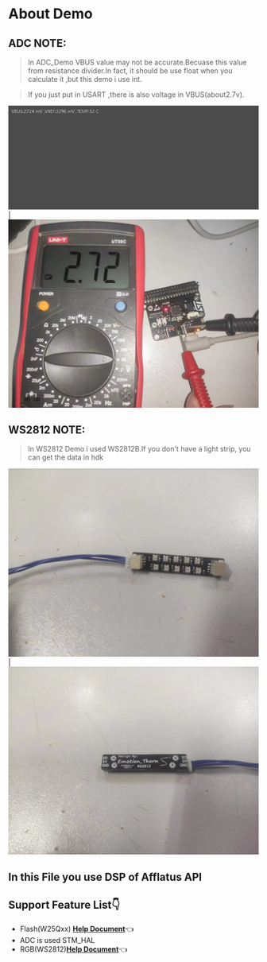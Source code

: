 # About Demo 
## ADC NOTE:
> In ADC_Demo VBUS value may not be accurate.Becuase this value from resistance divider.In fact, it should be use float when you calculate it ,but this demo i use int.

>If you just put in USART ,there is also voltage in VBUS(about2.7v). 

!["USART_ADC"](./images_Demo/uasrt_adc.png)|!["VBUS"](./images_Demo/vbus.jpg)
## WS2812 NOTE:
>In WS2812 Demo i used WS2812B.If you don't have a light strip, you can get the data in hdk

!["TOP"](./images_Demo/TOP_WS2812.jpg)|!["BOTTOM"](./images_Demo/BOTTOM_WS2812.jpg)
## In this File you use DSP of Afflatus API 
## Support Feature List👇
* Flash(W25Qxx)  [**Help Document**](./Doc/W25Qxx.pdf)👈
* ADC is used STM_HAL
* RGB(WS2812)[**Help Document**](./Doc/W25Qxx.pdf)👈